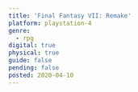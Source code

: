 ```yaml
---
title: 'Final Fantasy VII: Remake'
platform: playstation-4
genre:
  - rpg
digital: true
physical: true
guide: false
pending: false
posted: 2020-04-10
---
```

